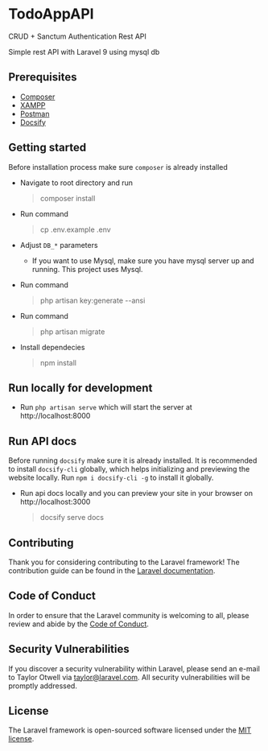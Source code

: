 # TodoAppAPI

CRUD + Sanctum Authentication Rest API

Simple rest API with Laravel 9 using mysql db

## Prerequisites

- [Composer](https://getcomposer.org/)
- [XAMPP](https://www.apachefriends.org/)
- [Postman](https://www.postman.com/downloads/)
- [Docsify](https://docsify.js.org/#/)

## Getting started

Before installation process make sure `composer` is already installed

- Navigate to root directory and run

  > composer install

- Run command

  > cp .env.example .env

- Adjust `DB_*` parameters

  - If you want to use Mysql, make sure you have mysql server up and running. This project uses Mysql.

- Run command

  > php artisan key:generate --ansi

- Run command

  > php artisan migrate

- Install dependecies

  > npm install

## Run locally for development

- Run `php artisan serve` which will start the server at http://localhost:8000

## Run API docs

Before running `docsify` make sure it is already installed.
It is recommended to install `docsify-cli` globally, which helps initializing and previewing the website locally. Run `npm i docsify-cli -g` to install it globally.

- Run api docs locally and you can preview your site in your browser on http://localhost:3000

  > docsify serve docs

## Contributing

Thank you for considering contributing to the Laravel framework! The contribution guide can be found in the [Laravel documentation](https://laravel.com/docs/contributions).

## Code of Conduct

In order to ensure that the Laravel community is welcoming to all, please review and abide by the [Code of Conduct](https://laravel.com/docs/contributions#code-of-conduct).

## Security Vulnerabilities

If you discover a security vulnerability within Laravel, please send an e-mail to Taylor Otwell via [taylor@laravel.com](mailto:taylor@laravel.com). All security vulnerabilities will be promptly addressed.

## License

The Laravel framework is open-sourced software licensed under the [MIT license](https://opensource.org/licenses/MIT).
